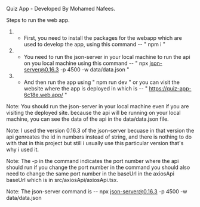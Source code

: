 Quiz App - Developed By Mohamed Nafees.

Steps to run the web app.

1. - First, you need to install the packages for the webapp which are used to develop the app,  using this command -- " npm i " 

2. - You need to run the json-server in your local machine to run the api on you local machine using this command -- " npx json-server@0.16.3 -p 4500 -w data/data.json "

3. - And then run the app using " npm run dev " or you can visit the website where the app is deployed in which is -- " https://quiz-app-6c18e.web.app/ "

Note: You should run the json-server in your local machine even if you are visiting the deployed site. because the api will be running on your local machine, you can see the data of the api in the data/data.json file.

Note: I used the version 0.16.3 of the json-server becuase in that version the api genreates the id in numbers instead of string, and there is nothing to do with that in this project but still i usually use this particular version that's why i used it.

Note: The -p in the command indicates the port number where the api should run if you change the port number in the command you should also need to change the same port number in the baseUrl in the axiosApi baseUrl which is in src/axiosApi/axiosApi.tsx.

Note: The json-server command is -- npx json-server@0.16.3 -p 4500 -w data/data.json


